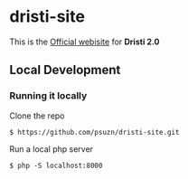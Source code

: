 # dristi-site

This is the [Official webisite](http://dristi-keckist.herokuapp.com) for <b>Dristi 2.0</b>

## Local Development

### Running it locally

Clone the repo
```
$ https://github.com/psuzn/dristi-site.git
```

Run a local php server
```
$ php -S localhost:8000
```

